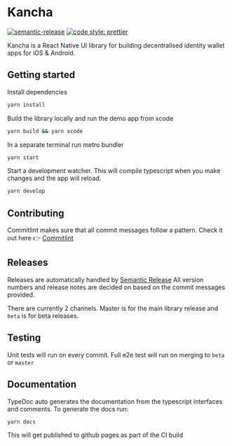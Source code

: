 # Kancha
[![semantic-release](https://img.shields.io/badge/%20%20%F0%9F%93%A6%F0%9F%9A%80-semantic--release-e10079.svg)](https://github.com/semantic-release/semantic-release) [![code style: prettier](https://img.shields.io/badge/code_style-prettier-ff69b4.svg?style=flat-square)](https://github.com/prettier/prettier)

Kancha is a React Native UI library for building decentralised identity wallet apps for iOS & Android.

## Getting started

Install dependencies
```bash
yarn install
```

Build the library locally and run the demo app from xcode
```bash
yarn build && yarn xcode
```

In a separate terminal run metro bundler
```bash
yarn start
```

Start a development watcher. This will compile typescript when you make changes and the app will reload.

```bash
yarn develop
```

## Contributing
Commitlint makes sure that all commit messages follow a pattern. Check it out here :point_right: [Commitlint](https://commitlint.js.org)

## Releases
Releases are automatically handled by [Semantic Release](https://github.com/semantic-release/semantic-release) All version numbers and release notes are decided on based on the commit messages provided.

There are currently 2 channels. Master is for the main library release and `beta` is for beta releases.

## Testing
Unit tests will run on every commit. Full e2e test will run on merging to `beta` or `master`

## Documentation
TypeDoc auto generates the documentation from the typescript interfaces and comments. To generate the docs run:

```bash
yarn docs
```
This will get published to github pages as part of the CI build
